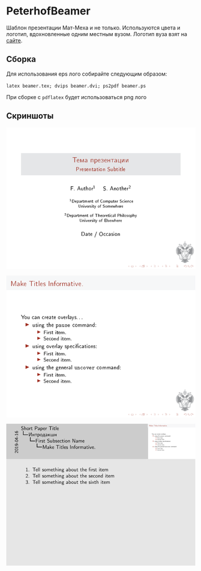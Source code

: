 # PeterhofBeamer

Шаблон презентации Мат-Меха и не только. Используются цвета и логотип, вдохновленные одним местным вузом.
Логотип вуза взят на [сайте](http://spbu.ru).

## Сборка

Для использования eps лого собирайте следующим образом:

`latex beamer.tex; dvips beamer.dvi; ps2pdf beamer.ps`

При сборке с `pdflatex` будет использоваться png лого

## Скриншоты

![Титульный слайд](./images/beamerTitle.png)

![Внутренний слайд](./images/beamerSlide.png)

![Пример заметки](./images/beamerNotes.png)
